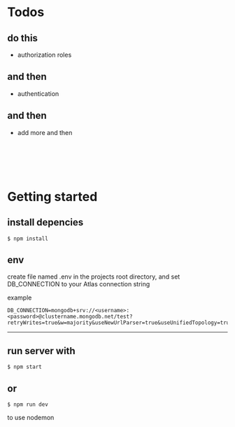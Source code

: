 # Todos

## do this
- authorization roles

## and then
- authentication

## and then
- add more and then

<br>
<br>
<br>
<br>

# Getting started

## install depencies

```
$ npm install
```

## env
create file named .env in the projects root directory,
and set DB_CONNECTION to your Atlas connection string


example
```
DB_CONNECTION=mongodb+srv://<username>:<password>@clustername.mongodb.net/test?retryWrites=true&w=majority&useNewUrlParser=true&useUnifiedTopology=true
```

---

## run server with 
```
$ npm start
```

## or

```
$ npm run dev
```
to use nodemon